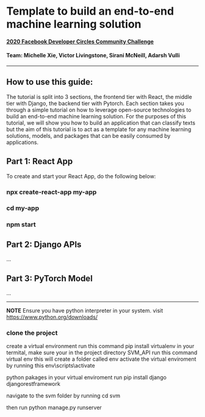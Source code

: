 # Template to build an end-to-end machine learning solution

#### [2020 Facebook Developer Circles Community Challenge](https://developercircles2020.devpost.com/)
#### Team: Michelle Xie, Victor Livingstone, Sirani McNeill, Adarsh Vulli
___________________________________________________________________________________________________________________________________________________________________________________

## How to use this guide: 

The tutorial is split into 3 sections, the frontend tier with React, the middle tier with Django, the backend tier with Pytorch. Each section takes you through a simple tutorial on how to leverage open-source technologies to build an end-to-end machine learning solution. For the purposes of this tutorial, we will show you how to build an application that can classify texts but the aim of this tutorial is to act as a template for any machine learning solutions, models, and packages that can be easily consumed by applications. 

## Part 1: React App

To create and start your React App, do the following below:

### npx create-react-app my-app
### cd my-app
### npm start

## Part 2: Django APIs
...

## Part 3: PyTorch Model
...

___________________________________________________________________________________________________________________________________________________________________________________

**NOTE** Ensure you have python interpreter in your system. visit https://www.python.org/downloads/

### clone the project

create a virtual environment run this command pip install virtualenv in your termital, make sure your in the project directory SVM_API run this command virtual env this will create a folder called env activate the virtual enviroment by running this env\scripts\activate

python pakages in your virtual enviroment run pip install django djangorestframework

navigate to the svm folder by running cd svm

then run python manage.py runserver

